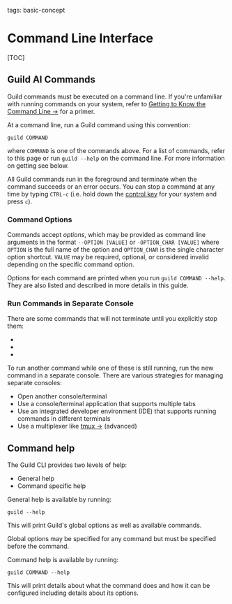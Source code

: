 tags: basic-concept

# Command Line Interface

[TOC]

## Guild AI Commands

Guild commands must be executed on a command line. If you're
unfamiliar with running commands on your system, refer to [Getting to
Know the Command Line
->](https://www.davidbaumgold.com/tutorials/command-line/) for a
primer.

At a command line, run a Guild command using this convention:

``` command
guild COMMAND
```

where `COMMAND` is one of the commands above. For a list of commands,
refer to this page or run ``guild --help`` on the command line. For
more information on getting see [](ref:command-help) below.

All Guild commands run in the foreground and terminate when the
command succeeds or an error occurs. You can stop a command at any
time by typing `CTRL-c` (i.e. hold down the [control
key](term:control-key) for your system and press `c`).

### Command Options

Commands accept *options*, which may be provided as command line
arguments in the format ``--OPTION [VALUE]`` or ``-OPTION_CHAR
[VALUE]`` where `OPTION` is the full name of the option and
`OPTION_CHAR` is the single character option shortcut. `VALUE` may be
required, optional, or considered invalid depending on the specific
command option.

Options for each command are printed when you run ``guild COMMAND
--help``. They are also listed and described in more details in this
guide.

### Run Commands in Separate Console

There are some commands that will not terminate until you explicitly
stop them:

- [](cmd:compare)
- [](cmd:view)
- [](cmd:tensorboard)

To run another command while one of these is still running, run the
new command in a separate console. There are various strategies for
managing separate consoles:

- Open another console/terminal
- Use a console/terminal application that supports multiple tabs
- Use an integrated developer environment (IDE) that supports running
  commands in different terminals
- Use a multiplexer like [tmux ->](https://github.com/tmux/tmux/wiki)
  (advanced)

## Command help

The Guild CLI provides two levels of help:

- General help
- Command specific help

General help is available by running:

``` command
guild --help
```

This will print Guild's global options as well as available commands.

Global options may be specified for any command but must be specified
before the command.

Command help is available by running:

``` command
guild COMMAND --help
```

This will print details about what the command does and how it can be
configured including details about its options.

